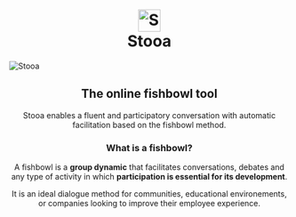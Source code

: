 <h1 style="text-align: center;"><img src="https://raw.githubusercontent.com/Stooa/.github/main/profile/assets/img/stooa-logo.png" alt="Stooa logo" width="40" /><br /> Stooa</h1>

![Stooa](https://raw.githubusercontent.com/Stooa/.github/main/profile/assets/img/stooa.jpg)

<center>

## The online fishbowl tool

Stooa enables a fluent and participatory conversation with automatic facilitation based on the fishbowl method.

### What is a fishbowl?

A fishbowl is a **group dynamic** that facilitates conversations, debates and any type of activity in which **participation is essential for its development**.

It is an ideal dialogue method for communities, educational environements, or companies looking to improve their employee experience.
</center>
